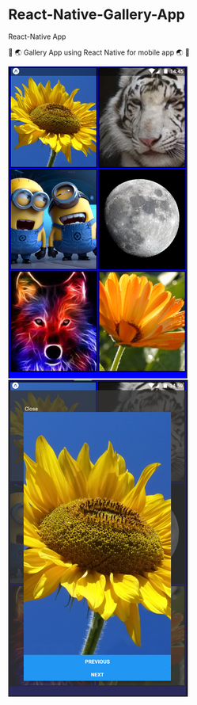 # React-Native-Gallery-App

React-Native App

:triangular_flag_on_post: :earth_asia: Gallery App using React Native for mobile app :earth_asia: :triangular_flag_on_post:

![alt text](./image/Gallery.png)
![alt text](./image/screen.png)
